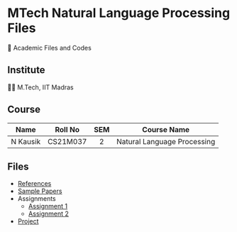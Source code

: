 # MTech Natural Language Processing Files

📖 Academic Files and Codes

## Institute

🧑‍🎓 M.Tech, IIT Madras

## Course

|    Name    |   Roll No   | SEM |        Course Name          |
| :--------: | :---------: | :-: | :-------------------------: |
|  N Kausik  |   CS21M037  |  2  | Natural Language Processing |

## Files

 - [References](References/)
 - [Sample Papers](Papers/)
 - Assignments
    - [Assignment 1](Assignments/Assignment_1/)
    - [Assignment 2](Assignments/Assignment_2/)
 - [Project](Assignments/Project/)